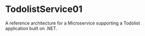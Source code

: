 # TodolistService01
A reference architecture for a Microservice supporting a Todolist application built on .NET.
